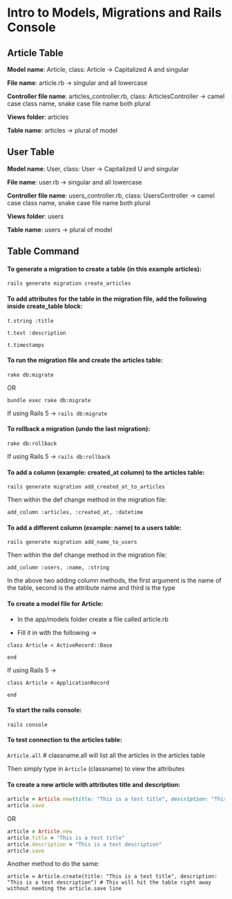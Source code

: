 # Intro to Models, Migrations and Rails Console

## Article Table

**Model name**: Article, class: Article -&gt; Capitalized A and singular

**File name**: article.rb -&gt; singular and all lowercase

**Controller file name**: articles\_controller.rb, class: ArticlesController -&gt; camel case class name, snake case file name both plural

**Views folder**: articles

**Table name**: articles -&gt; plural of model

## User Table

**Model name**: User, class: User -&gt; Capitalized U and singular

**File name**: user.rb -&gt; singular and all lowercase

**Controller file name**: users\_controller.rb, class: UsersController -&gt; camel case class name, snake case file name both plural

**Views folder**: users

**Table name**: users -&gt; plural of model

## Table Command

#### To generate a migration to create a table \(in this example articles\):

`rails generate migration create_articles`

#### To add attributes for the table in the migration file, add the following inside create\_table block:

`t.string :title`

`t.text :description`

`t.timestamps`

#### To run the migration file and create the articles table:

`rake db:migrate`

OR

`bundle exec rake db:migrate`

If using Rails 5 -&gt; `rails db:migrate`

#### To rollback a migration \(undo the last migration\):

`rake db:rollback`

If using Rails 5 -&gt; `rails db:rollback`

#### To add a column \(example: created\_at column\) to the articles table:

`rails generate migration add_created_at_to_articles`

Then within the def change method in the migration file:

`add_column :articles, :created_at, :datetime`

#### To add a different column \(example: name\) to a users table:

`rails generate migration add_name_to_users`

Then within the def change method in the migration file:

`add_column :users, :name, :string`

In the above two adding column methods, the first argument is the name of the table, second is the attribute name and third is the type

#### To create a model file for Article:

- In the app/models folder create a file called article.rb

- Fill it in with the following -&gt;

`class Article < ActiveRecord::Base`

`end`

If using Rails 5 -&gt;

`class Article < ApplicationRecord`

`end`

#### To start the rails console:

`rails console`

#### To test connection to the articles table:

`Article.all` \# classname.all will list all the articles in the articles table

Then simply type in `Article` \(classname\) to view the attributes

#### To create a new article with attributes title and description:

```ruby
article = Article.new(title: "This is a test title", description: "This is a test description")
article.save
```

OR

```ruby
article = Article.new
article.title = "This is a test title"
article.description = "This is a test description"
article.save
```

Another method to do the same:

`article = Article.create(title: "This is a test title", description: "This is a test description") # This will hit the table right away without needing the article.save line`

